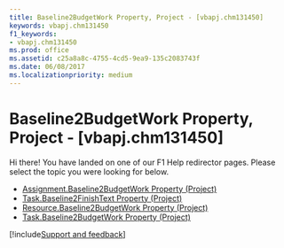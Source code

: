 ```yaml
---
title: Baseline2BudgetWork Property, Project - [vbapj.chm131450]
keywords: vbapj.chm131450
f1_keywords:
- vbapj.chm131450
ms.prod: office
ms.assetid: c25a8a8c-4755-4cd5-9ea9-135c2083743f
ms.date: 06/08/2017
ms.localizationpriority: medium
---
```



# Baseline2BudgetWork Property, Project - [vbapj.chm131450]

Hi there! You have landed on one of our F1 Help redirector pages. Please select the topic you were looking for below.

- [Assignment.Baseline2BudgetWork Property (Project)](https://msdn.microsoft.com/library/aeda3d79-e129-78db-c6b9-38a5fdd7a1fc%28Office.15%29.aspx)
- [Task.Baseline2FinishText Property (Project)](https://msdn.microsoft.com/library/cfc6c6ba-9b23-13dd-1c25-74082fc69a0f%28Office.15%29.aspx)
- [Resource.Baseline2BudgetWork Property (Project)](https://msdn.microsoft.com/library/af439e0f-f1e2-4b47-dacd-82ec234dcedc%28Office.15%29.aspx)
- [Task.Baseline2BudgetWork Property (Project)](https://msdn.microsoft.com/library/a0ccaea9-4f93-8196-09c4-f0b466f1fbbd%28Office.15%29.aspx)

[!include[Support and feedback](~/includes/feedback-boilerplate.md)]